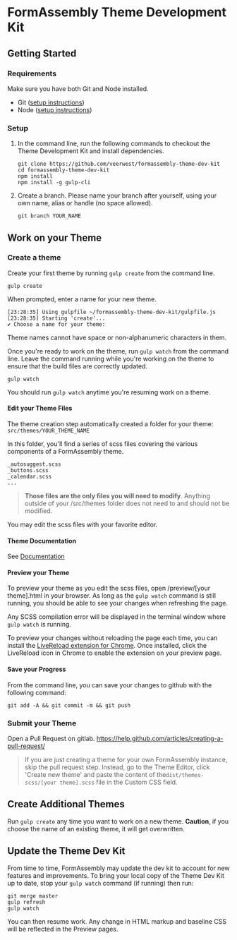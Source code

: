 # FormAssembly Theme Development Kit

## Getting Started

### Requirements
Make sure you have both Git and Node installed.
* Git ([setup instructions](https://www.atlassian.com/git/tutorials/install-git))
* Node ([setup instructions](https://nodejs.org/en/download/)) 

### Setup

1. In the command line, run the following commands to checkout the Theme Development Kit and install dependencies.    
   ```text
   git clone https://github.com/veerwest/formassembly-theme-dev-kit
   cd formassembly-theme-dev-kit
   npm install
   npm install -g gulp-cli
   ```
2. Create a branch. Please name your branch after yourself, using your own name, alias or handle (no space allowed).
   ```text
   git branch YOUR_NAME
   ```

## Work on your Theme

### Create a theme

Create your first theme by running `gulp create` from the command line.
```text
gulp create
```
When prompted, enter a name for your new theme.
```text
[23:28:35] Using gulpfile ~/formassembly-theme-dev-kit/gulpfile.js
[23:28:35] Starting 'create'...
✔ Choose a name for your theme: 
```
Theme names cannot have space or non-alphanumeric characters in them.

Once you're ready to work on the theme, run `gulp watch` from the command line. Leave the command running while 
you're working on the theme to ensure that the build files are correctly updated. 

```text
gulp watch
```

You should run `gulp watch` anytime you're resuming work on a theme.

#### Edit your Theme Files

The theme creation step automatically created a folder for your theme: 
`src/themes/YOUR_THEME_NAME`

In this folder, you'll find a series of scss files covering the various components of a FormAssembly theme.

```text
_autosuggest.scss
_buttons.scss
_calendar.scss
...
```
 >**Those files are the only files you will need to modify**. 
 Anything outside of your /src/themes folder does not need 
to and should not be modified.

You may edit the scss files with your favorite editor. 

#### Theme Documentation 

See [Documentation](./documentation/guidelines.md)


#### Preview your Theme

To preview your theme as you edit the scss files, open /preview/[your theme].html in your browser. As long as the 
`gulp watch` command is still running, you should be able to see your changes when refreshing the page.

Any SCSS compilation error will be displayed in the terminal window where `gulp watch` is running.

To preview your changes without reloading the page each time, you can install the 
[LiveReload extension for Chrome](https://chrome.google.com/webstore/detail/livereload/jnihajbhpnppcggbcgedagnkighmdlei?hl=en).
Once installed, click the LiveReload icon in Chrome to enable the extension on your preview page. 

#### Save your Progress

From the command line, you can save your changes to github with the following command: 
```
git add -A && git commit -m && git push
```

### Submit your Theme

Open a Pull Request on gitlab. https://help.github.com/articles/creating-a-pull-request/

> If you are just creating a theme for your own FormAssembly instance, skip the pull request step. Instead, 
go to the Theme Editor, click 'Create new theme' and paste the content of the`dist/themes-scss/[your theme].scss` 
file in the Custom CSS field.  

## Create Additional Themes

Run `gulp create` any time you want to work on a new theme. 
**Caution**, if you choose the name of an existing theme, it will get overwritten.

## Update the Theme Dev Kit

From time to time, FormAssembly may update the dev kit to account for new features and improvements. To bring 
your local copy of the Theme Dev Kit up to date, stop your `gulp watch` command (if running) then run:
```text
git merge master
gulp refresh
gulp watch
``` 
You can then resume work. Any change in HTML markup and baseline CSS will be reflected in the Preview pages.
